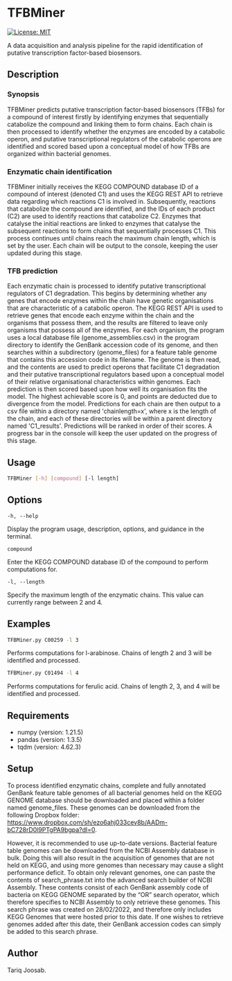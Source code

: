 # TFBMiner
[![License: MIT](https://img.shields.io/badge/License-MIT-yellow.svg)](https://opensource.org/licenses/MIT)

A data acquisition and analysis pipeline for the rapid identification of putative transcription factor-based biosensors.
## Description

### Synopsis
TFBMiner predicts putative transcription factor-based biosensors (TFBs) for a compound of interest firstly by identifying enzymes that sequentially catabolize the compound and linking them to form chains. Each chain is then processed to identify whether the enzymes are encoded by a catabolic operon, and putative transcriptional regulators of the catabolic operons are identified and scored based upon a conceptual model of how TFBs are organized within bacterial genomes.

### Enzymatic chain identification
TFBMiner initially receives the KEGG COMPOUND database ID of a compound of interest (denoted C1) and uses the KEGG REST API to retrieve data regarding which reactions C1 is involved in. Subsequently, reactions that catabolize the compound are identified, and the IDs of each product (C2) are used to identify reactions that catabolize C2. Enzymes that catalyse the initial reactions are linked to enzymes that catalyse the subsequent reactions to form chains that sequentially processes C1. This process continues until chains reach the maximum chain length, which is set by the user. Each chain will be output to the console, keeping the user updated during this stage.

### TFB prediction
Each enzymatic chain is processed to identify putative transcriptional regulators of C1 degradation. This begins by determining whether any genes that encode enzymes within the chain have genetic organisations that are characteristic of a catabolic operon. The KEGG REST API is used to retrieve genes that encode each enzyme within the chain and the organisms that possess them, and the results are filtered to leave only organisms that possess all of the enzymes. For each organism, the program uses a local database file (genome_assemblies.csv) in the program directory to identify the GenBank accession code of its genome, and then searches within a subdirectory (genome_files) for a feature table genome that contains this accession code in its filename. The genome is then read, and the contents are used to predict operons that facilitate C1 degradation and their putative transcriptional regulators based upon a conceptual model of their relative organisational characteristics within genomes. Each prediction is then scored based upon how well its organisation fits the model. The highest achievable score is 0, and points are deducted due to divergence from the model. Predictions for each chain are then output to a csv file within a directory named 'chainlength=x', where x is the length of the chain, and each of these directories will be within a parent directory named 'C1_results'. Predictions will be ranked in order of their scores. A progress bar in the console will keep the user updated on the progress of this stage.

## Usage
```sh
TFBMiner [-h] [compound] [-l length]
```

## Options
```-h, --help``` 

Display the program usage, description, options, and guidance in the terminal.

```compound```

Enter the KEGG COMPOUND database ID of the compound to perform computations for.

```-l, --length```

Specify the maximum length of the enzymatic chains. This value can currently range between 2 and 4.

## Examples

```sh 
TFBMiner.py C00259 -l 3
```

Performs computations for l-arabinose. Chains of length 2 and 3 will be identified and processed.

```sh
TFBMiner.py C01494 -l 4
```

Performs computations for ferulic acid. Chains of length 2, 3, and 4 will be identified and processed.

## Requirements
- numpy (version: 1.21.5)
- pandas (version: 1.3.5)
- tqdm (version: 4.62.3)

## Setup
To process identified enzymatic chains, complete and fully annotated GenBank feature table genomes of all bacterial genomes held on the KEGG GENOME database should be downloaded and placed within a folder named genome_files. These genomes can be downloaded from the following Dropbox folder: https://www.dropbox.com/sh/ezo6ahj033cev8b/AADm-bC728rD0l9PTgPA9bgpa?dl=0. 

However, it is recommended to use up-to-date versions. Bacterial feature table genomes can be downloaded from the NCBI Assembly database in bulk. Doing this will also result in the acquisition of genomes that are not held on KEGG, and using more genomes than necessary may cause a slight performance deficit. To obtain only relevant genomes, one can paste the contents of search_phrase.txt into the advanced search builder of NCBI Assembly. These contents consist of each GenBank assembly code of bacteria on KEGG GENOME separated by the “OR” search operator, which therefore specifies to NCBI Assembly to only retrieve these genomes. This search phrase was created on 28/02/2022, and therefore only includes KEGG Genomes that were hosted prior to this date. If one wishes to retrieve genomes added after this date, their GenBank accession codes can simply be added to this search phrase.

## Author
Tariq Joosab.
